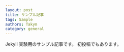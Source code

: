 ```yaml
---
layout: post
title: サンプル記事
tags: Sample
authors: Takym
category: general
---
```

Jekyll 実験用のサンプル記事です。
初投稿でもあります。
